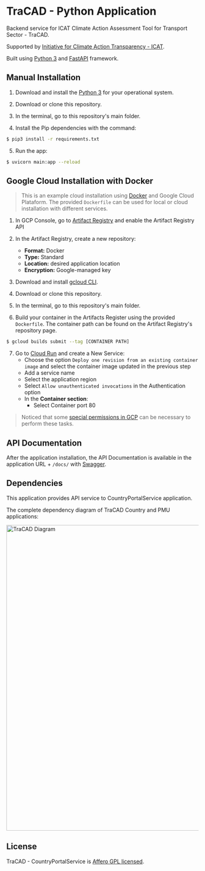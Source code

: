 # TraCAD - Python Application

Backend service for ICAT Climate Action Assessment Tool for Transport Sector - TraCAD.

Supported by [Initiative for Climate Action Transparency - ICAT](https://climateactiontransparency.org/).

Built using [Python 3](https://www.python.org/) and [FastAPI](https://fastapi.tiangolo.com/) framework.

## Manual Installation

1. Download and install the [Python 3](https://www.python.org/downloads) for your operational system.

2. Download or clone this repository.

3. In the terminal, go to this repository's main folder.

4. Install the Pip dependencies with the command:

```bash
$ pip3 install -r requirements.txt
```

5. Run the app:

```bash
$ uvicorn main:app --reload
```

## Google Cloud Installation with Docker

> This is an example cloud installation using [Docker](https://www.docker.com/) and Google Cloud Plataform. The provided `Dockerfile` can be used for local or cloud installation with different services.

1. In GCP Console, go to [Artifact Registry](https://console.cloud.google.com/artifacts) and enable the Artifact Registry API

2. In the Artifact Registry, create a new repository:

   - **Format:** Docker
   - **Type:** Standard
   - **Location:** desired application location
   - **Encryption:** Google-managed key

3. Download and install [gcloud CLI](https://cloud.google.com/sdk/docs/install).

4. Download or clone this repository.

5. In the terminal, go to this repository's main folder.

6. Build your container in the Artifacts Register using the provided `Dockerfile`. The container path can be found on the Artifact Registry's repository page.

```bash
$ gcloud builds submit --tag [CONTAINER PATH]
```

7. Go to [Cloud Run](https://console.cloud.google.com/run) and create a New Service:
   - Choose the option `Deploy one revision from an existing container image` and select the container image updated in the previous step
   - Add a service name
   - Select the application region
   - Select `Allow unauthenticated invocations` in the Authentication option
   - In the **Container section**:
     - Select Container port 80

> Noticed that some [special permissions in GCP](https://cloud.google.com/run/docs/reference/iam/roles#additional-configuration) can be necessary to perform these tasks.

## API Documentation

After the application installation, the API Documentation is available in the application URL + `/docs/` with [Swagger](https://swagger.io/solutions/api-documentation/).

## Dependencies

This application provides API service to CountryPortalService application.

The complete dependency diagram of TraCAD Country and PMU applications:

<p align="left">
  <img src="https://lucid.app/publicSegments/view/7e56ab6c-3c14-428b-be1d-63dfd33760be/image.png" width="800" alt="TraCAD Diagram" /></a>
</p>

## License

TraCAD - CountryPortalService is [Affero GPL licensed](https://www.gnu.org/licenses/agpl-3.0.en.html).
